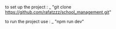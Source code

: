 to set up the project : 
_ "git clone https://github.com/rafatzzz/school_management.git"

to run the project use : 
_ "npm run dev"
